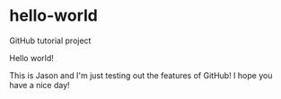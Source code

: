 # hello-world
GitHub tutorial project

Hello world!

This is Jason and I'm just testing out the features of GitHub!
I hope you have a nice day!
